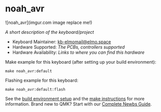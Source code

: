 # noah_avr

![noah_avr](imgur.com image replace me!)

*A short description of the keyboard/project*

* Keyboard Maintainer: [kb-elmo<mail@elmo.space>](https://github.com/yourusername)
* Hardware Supported: *The PCBs, controllers supported*
* Hardware Availability: *Links to where you can find this hardware*

Make example for this keyboard (after setting up your build environment):

    make noah_avr:default

Flashing example for this keyboard:

    make noah_avr:default:flash

See the [build environment setup](https://docs.qmk.fm/#/getting_started_build_tools) and the [make instructions](https://docs.qmk.fm/#/getting_started_make_guide) for more information. Brand new to QMK? Start with our [Complete Newbs Guide](https://docs.qmk.fm/#/newbs).
